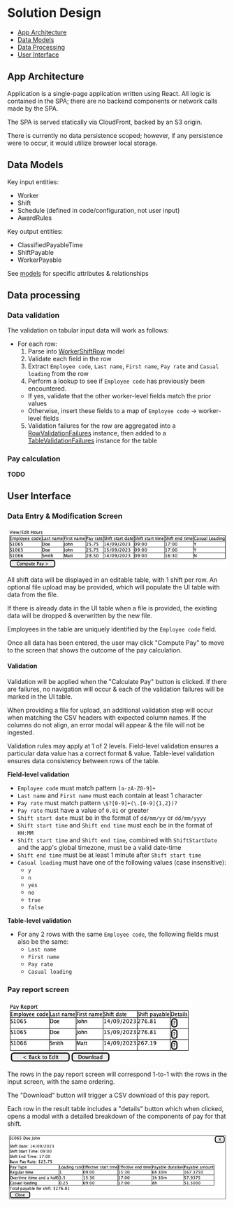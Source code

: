 # Solution Design

- [App Architecture](#app-architecture)
- [Data Models](#data-models)
- [Data Processing](#data-processing)
- [User Interface](#user-interface)

## App Architecture

Application is a single-page application written using React. All logic is contained in the SPA; there are no backend
components or network calls made by the SPA.

The SPA is served statically via CloudFront, backed by an S3 origin.

There is currently no data persistence scoped; however, if any persistence were to occur, it would utilize browser
local storage.

## Data Models

Key input entities:

- Worker
- Shift
- Schedule (defined in code/configuration, not user input)
- AwardRules

Key output entities:

- ClassifiedPayableTime
- ShiftPayable
- WorkerPayable

See [models](./award-calculator-fe/src/models) for specific attributes & relationships

## Data processing

### Data validation

The validation on tabular input data will work as follows:

- For each row:
  1. Parse into [WorkerShiftRow](./award-calculator-fe/src/models/inputs/table.ts) model
  2. Validate each field in the row
  3. Extract `Employee code`, `Last name`, `First name`, `Pay rate` and `Casual loading` from the row
  4. Perform a lookup to see if `Employee code` has previously been encountered.
    - If yes, validate that the other worker-level fields match the prior values
    - Otherwise, insert these fields to a map of `Employee code` -> worker-level fields
  5. Validation failures for the row are aggregated into a
[RowValidationFailures](./award-calculator-fe/src/models/validation.ts) instance, then added to a
[TableValidationFailures](./award-calculator-fe/src/models/validation.ts) instance for the table

### Pay calculation

**TODO**

## User Interface

### Data Entry & Modification Screen

![Data entry & modification screen](./diagrams/screens/data-entry-modification-screen.png)

All shift data will be displayed in an editable table, with 1 shift per row. An optional file upload may be provided,
which will populate the UI table with data from the file.

If there is already data in the UI table when a file is provided, the existing data will be dropped & overwritten by
the new file.

Employees in the table are uniquely identified by the `Employee code` field.

Once all data has been entered, the user may click "Compute Pay" to move to the screen that shows the outcome of the
pay calculation.

#### Validation

Validation will be applied when the "Calculate Pay" button is clicked. If there are failures, no navigation will occur
& each of the validation failures will be marked in the UI table.

When providing a file for upload, an additional validation step will occur when matching the CSV headers with expected
column names. If the columns do not align, an error modal will appear & the file will not be ingested.

Validation rules may apply at 1 of 2 levels. Field-level validation ensures a particular data value has a correct
format & value. Table-level validation ensures data consistency between rows of the table.

**Field-level validation**

- `Employee code` must match pattern `[a-zA-Z0-9]+`
- `Last name` and `First name` must each contain at least 1 character
- `Pay rate` must match pattern `\$?[0-9]+(\.[0-9]{1,2})?`
- `Pay rate` must have a value of `0.01` or greater
- `Shift start date` must be in the format of `dd/mm/yy` or `dd/mm/yyyy`
- `Shift start time` and `Shift end time` must each be in the format of `HH:MM`
- `Shift start time` and `Shift end time`, combined with `ShiftStartDate` and the app's global timezone, must be a valid date-time
- `Shift end time` must be at least 1 minute after `Shift start time`
- `Casual loading` must have one of the following values (case insensitive):
  - `y`
  - `n`
  - `yes`
  - `no`
  - `true`
  - `false`

**Table-level validation**

- For any 2 rows with the same `Employee code`, the following fields must also be the same:
  - `Last name`
  - `First name`
  - `Pay rate`
  - `Casual loading`

### Pay report screen

![Pay report screen](./diagrams/screens/pay-report-screen.png)

The rows in the pay report screen will correspond 1-to-1 with the rows in the input screen, with the same ordering.

The "Download" button will trigger a CSV download of this pay report.

Each row in the result table includes a "details" button which when clicked, opens a modal with a detailed breakdown of
the components of pay for that shift.

![Shift pay breakdown modal](./diagrams/screens/shift-pay-breakdown-modal.png)
